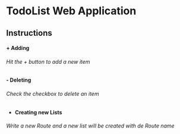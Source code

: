<h1>TodoList Web Application</h1>

<h2>Instructions</h2>

<h4>+ Adding</h4>
<h6>Hit the + button to add a new item</h6>

<h4>- Deleting</h4>
<h6>Check the checkbox to delete an item</h6>

<ul>
    <li>
        <h4>Creating new Lists</h4>
    </li>
</ul>
<h6>Write a new Route and a new list will be created with de Route name</h6>